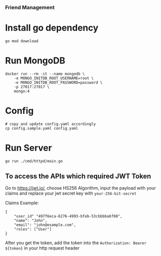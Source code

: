 ### Friend Management
# Install go dependency
```
go mod download
```

# Run MongoDB
```
docker run --rm -it --name mongodb \
	-e MONGO_INITDB_ROOT_USERNAME=root \
	-e MONGO_INITDB_ROOT_PASSWORD=password \
	-p 27017:27017 \
	mongo:4
```

# Config
```
# copy and update config.yaml accordingly 
cp config.sample.yaml config.yaml
```

# Run Server
```
go run ./cmd/httpd/main.go
```

## To access the APIs which required JWT Token
Go to https://jwt.io/, choose HS256 Algorithm, input the payload with your claims and replace your jwt secret key with `your-256-bit-secret`

Claims Example:
```
{
	"user_id" "497f6eca-6276-4993-bfeb-53cbbbba6f08",
	"name": "John",
	"email": "john@example.com",
	"roles": ["User"]
}
```

After you get the token, add the token into the `Authorization: Bearer ${token}` in your http request header